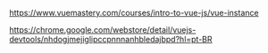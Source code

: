 https://www.vuemastery.com/courses/intro-to-vue-js/vue-instance


https://chrome.google.com/webstore/detail/vuejs-devtools/nhdogjmejiglipccpnnnanhbledajbpd?hl=pt-BR
